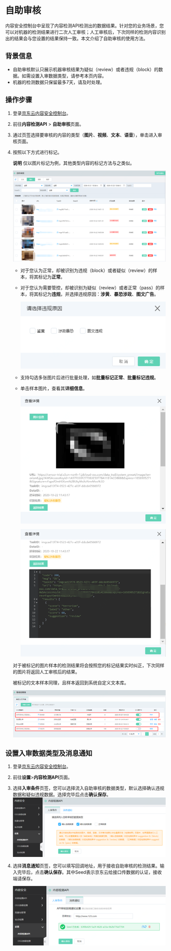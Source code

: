 # 自助审核

内容安全控制台中呈现了内容检测API检测出的数据结果。针对您的业务场景，您可以对机器的检测结果进行二次人工审核；人工审核后，下次同样的检测内容识别出的结果会与您设置的结果保持一致。本文介绍了自助审核的使用方法。

## 背景信息

- 自助审核默认只展示机器审核结果为疑似（review）或者违规（block）的数据。如需设置入审数据类型，请参考本页内容。
- 机器的检测数据只保留最多7天，请及时处理。

## 操作步骤

1. 登录[京东云内容安全控制台](https://censor-console.jdcloud.com/overview)。

2. 前往**内容检测API** > **自助审核**页面。

3. 通过页签选择要审核的内容的类型（**图片**、**视频**、**文本**、**语音**），单击进入审核页面。

4. 按照以下方式进行标记。

   **说明** 仅以图片标记为例，其他类型内容的标记方法与之类似。

   ![image](../../../../../image/Content-Moderation/Update-Website/13.Self-Audit-image.png)

   - 对于您认为正常，却被识别为违规（block）或者疑似（review）的样本，将其标记为**正常**。

   - 对于您认为需要管控，却被识别为疑似（review）或者正常（pass）的样本，将其标记为**违规**，并选择违规原因：**涉黄**、**暴恐涉政**、**图文广告**。

     ![image](../../../../../image/Content-Moderation/Update-Website\12.Text-Block-Reason.png)

   - 支持勾选多张图片后进行批量处理，如**批量标记正常**、**批量标记违规**。

   - 单击样本图片，查看其**详细信息**。

     ![image](../../../../../image/Content-Moderation/Update-Website\10.API-self-audit-detail-1.png)

     ![image](../../../../../image/Content-Moderation/Update-Website\10.API-self-audit-detail-2.png)

   

   对于被标记的图片样本的检测结果将会按照您的标记结果实时纠正，下次同样的图片将返回人工审核后的结果。

   被标记的文本样本同理，且样本返回到系统自定义文本库。

   ![image](../../../../../image/Content-Moderation/Update-Website\11.Text-System-lib.png)



## 设置入审数据类型及消息通知

1. 登录[京东云内容安全控制台](https://censor-console.jdcloud.com/overview)。

2. 前往**设置**>**内容检测API**页面。

3. 选择**入审条件**页签，您可以选择流入自助审核的数据类型，默认选择确认违规数据和疑似违规数据。选择完毕后点击**确认保存**。![image](../../../../../image/Content-Moderation/Update-Website\7.setting-up-API.png)

4. 选择**消息通知**页签，您可以填写回调地址，用于接收自助审核的检测结果。输入完毕后，点击**确认保存**。其中Seed表示京东云给接口传数据的认证，接收端请保存。

   ![image](../../../../../image/Content-Moderation/Update-Website\7.setting-up-Address.png)



 


